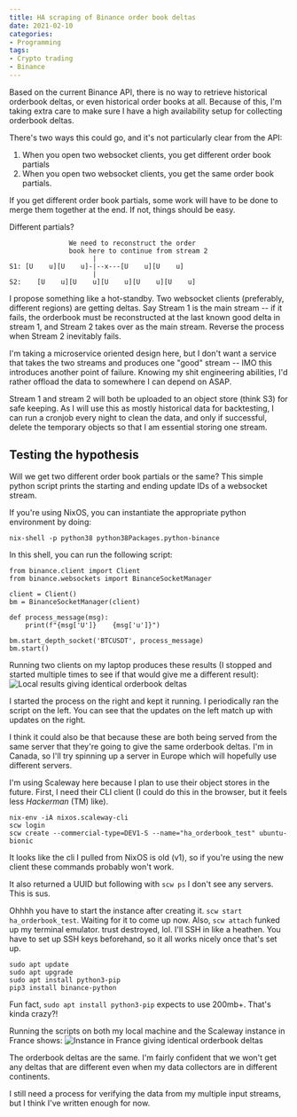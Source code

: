 ```yaml
---
title: HA scraping of Binance order book deltas
date: 2021-02-10
categories:
- Programming
tags:
- Crypto trading
- Binance
---
```


Based on the current Binance API, there is no way to retrieve historical orderbook deltas, or even historical order books at all. Because of this, I'm taking extra care to make sure I have a high availability setup for collecting orderbook deltas.

There's two ways this could go, and it's not particularly clear from the API:

1. When you open two websocket clients, you get different order book partials
2. When you open two websocket clients, you get the same order book partials.

If you get different order book partials, some work will have to be done to merge them together at the end. If not, things should be easy.

Different partials?

```
               We need to reconstruct the order
               book here to continue from stream 2
                     | 
S1: [U    u][U    u]-|--x---[U    u][U    u]
                     |
S2:    [U    u][U    u][U    u][U    u][U    u]

```

I propose something like a hot-standby. Two websocket clients (preferably, different regions) are getting deltas. Say Stream 1 is the main stream -- if it fails, the orderbook must be reconstructed at the last known good delta in stream 1, and Stream 2 takes over as the main stream. Reverse the process when Stream 2 inevitably fails. 

I'm taking a microservice oriented design here, but I don't want a service that takes the two streams and produces one "good" stream -- IMO this introduces another point of failure. Knowing my shit engineering abilities, I'd rather offload the data to somewhere I can depend on ASAP.

Stream 1 and stream 2 will both be uploaded to an object store (think S3) for safe keeping. As I will use this as mostly historical data for backtesting, I can run a cronjob every night to clean the data, and only if successful, delete the temporary objects so that I am essential storing one stream.

## Testing the hypothesis

Will we get two different order book partials or the same? This simple python script prints the starting and ending update IDs of a websocket stream. 

If you're using NixOS, you can instantiate the appropriate python environment by doing:

```
nix-shell -p python38 python38Packages.python-binance
```

In this shell, you can run the following script:

```
from binance.client import Client
from binance.websockets import BinanceSocketManager

client = Client()
bm = BinanceSocketManager(client)

def process_message(msg):
    print(f"{msg['U']}    {msg['u']}")

bm.start_depth_socket('BTCUSDT', process_message)
bm.start()
```

Running two clients on my laptop produces these results (I stopped and started multiple times to see if that would give me a different result): ![Local results giving identical orderbook deltas](/img/ha-binance-orderbook/local.png)


I started the process on the right and kept it running. I periodically ran the script on the left. You can see that the updates on the left match up with updates on the right.

I think it could also be that because these are both being served from the same server that they're going to give the same orderbook deltas. I'm in Canada, so I'll try spinning up a server in Europe which will hopefully use different servers.

I'm using Scaleway here because I plan to use their object stores in the future. First, I need their CLI client (I could do this in the browser, but it feels less _Hackerman_ (TM) like). 

```
nix-env -iA nixos.scaleway-cli
scw login
scw create --commercial-type=DEV1-S --name="ha_orderbook_test" ubuntu-bionic
```

It looks like the cli I pulled from NixOS is old (v1), so if you're using the new client these commands probably won't work.

It also returned a UUID but following with `scw ps` I don't see any servers. This is sus.

Ohhhh you have to start the instance after creating it. `scw start ha_orderbook_test`. Waiting for it to come up now. Also, `scw attach` funked up my terminal emulator. trust destroyed, lol. I'll SSH in like a heathen. You have to set up SSH keys beforehand, so it all works nicely once that's set up.

```
sudo apt update
sudo apt upgrade
sudo apt install python3-pip
pip3 install binance-python
```

Fun fact, `sudo apt install python3-pip` expects to use 200mb+. That's kinda crazy?!

Running the scripts on both my local machine and the Scaleway instance in France shows: ![Instance in France giving identical orderbook deltas](/img/ha-binance-orderbook/france.png)

The orderbook deltas are the same. I'm fairly confident that we won't get any deltas that are different even when my data collectors are in different continents.

I still need a process for verifying the data from my multiple input streams, but I think I've written enough for now.
